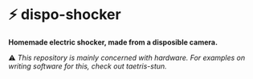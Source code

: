 # ⚡ dispo-shocker

**Homemade electric shocker, made from a disposible camera.**

⚠ *This repository is mainly concerned with hardware. For examples on writing software for this, check out taetris-stun.*

[](img/pcb_render.png)

[](img/schematic.png)